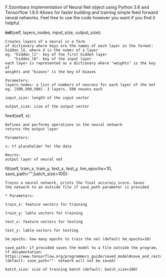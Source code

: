 F.Szombara
Implementation of Neural Net object using Python 3.6 and Tensorflow 1.6.0
Allows for faster building and training simple feed forward neural networks.
Feel free to use the code however you want if you find it helpful.

__init__(self, layers_nodes, input_size, output_size):
	
	Creates layers of a neural in a form 
	of dictionary where keys are the names of each layer in the format:
	hidden_lX, where X is the numer of a layer
	eg. "hidden_l1"- key of the first hidden layer
		"hidden_l0"- key of the input layer
	each layer is represented as a dictionary where "weights" is the key of
	weights and "biases" is the key of biases

	Parameters:
	layers_nodes: a list of numbers of neurons for each layer of the net
	eg. [500,500,500]- 3 layers, 500 neuons each

	input_size: length of the input vector

	output_size: size of the output vector


feed(self, x):

	Defines and performs operations in the neural network 
	returns the output layer

	Parameters:

	x: tf placeholder for the data

	Reurns:
	output layer of neural net
	

fit(self, train_x, train_y, test_x, test_y, hm_epochs=10, save_path="",batch_size=100):

	Trains a neural network, prints the final accuracy score. Saves
	the network to an outside file if save_path parameter is provided

	* Parameters:

	train_x: feature vectors for training

	train_y: lable vectors for training 

	test_x: feature vectors for testing

	test_y: lable vectors for testing

	hm_epochs: how many epochs to train the net (default hm_epochs=10)

	save_path: if provided saves the model to a file outside the program,
	tf documentation: https://www.tensorflow.org/programmers_guide/saved_model#save_and_restore_models
	(default: save_path=""- network will not be saved)

	batch_size: size of training batch (default: batch_size=100)

